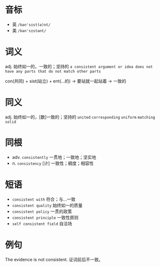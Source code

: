# 音标

- 英 `/kən'sɪst(ə)nt/`
- 美 `/kən'sɪstənt/`

# 词义

adj. 始终如一的，一致的；坚持的
`a consistent argument or idea does not have any parts that do not match other parts`



con(共同) + sist(站立) + ent(…的) → 要站就一起站着 → 一致的

# 同义

adj. 始终如一的，[数]一致的；坚持的
`united` `corresponding` `uniform` `matching` `solid`

# 同根

- adv. `consistently` 一贯地；一致地；坚实地
- n. `consistency` [计] 一致性；稠度；相容性

# 短语

- `consistent with` 符合；与…一致
- `consistent quality` 始终如一的质量
- `consistent policy` 一贯的政策
- `consistent principle` 一致性原则
- `self consistent field` 自洽场

# 例句

The evidence is not consistent.
证词前后不一致。


